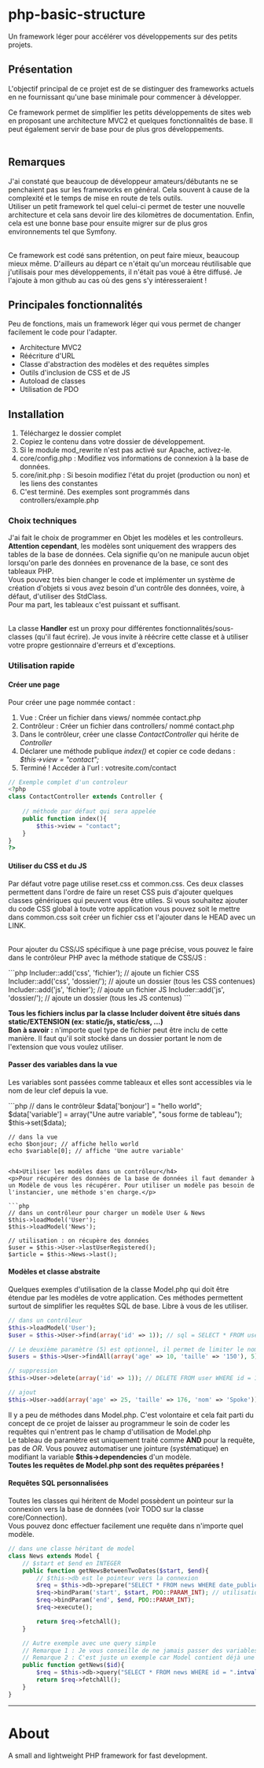 <h1>php-basic-structure</h1>
<p>
	Un framework léger pour accélérer vos développements sur des petits projets.
</p>


<h2>Présentation</h2>
<p>
L'objectif principal de ce projet est de se distinguer des frameworks actuels en ne fournissant qu'une base minimale pour
commencer à développer.<br />

Ce framework permet de simplifier les petits développements de sites web en proposant une architecture MVC2 et quelques fonctionnalités de base.
Il peut également servir de base pour de plus gros développements.<br />
<br />
</p>

<h2>Remarques</h2>
<p>J'ai constaté que beaucoup de développeur amateurs/débutants ne se penchaient pas sur les frameworks en général. Cela souvent à cause de la complexité et le temps de mise en route de tels outils.<br />
Utiliser un petit framework tel quel celui-ci permet de tester une nouvelle architecture et cela sans devoir lire des kilomètres de documentation. Enfin, cela est une bonne base pour ensuite migrer sur de plus gros environnements tel que Symfony.<br /><br />

Ce framework est codé sans prétention, on peut faire mieux, beaucoup mieux même. D'ailleurs au départ ce n'était qu'un morceau réutilisable que j'utilisais pour mes développements, il 
n'était pas voué à être diffusé. Je l'ajoute à mon github au cas où des gens s'y intéresseraient !</p>

<h2>Principales fonctionnalités</h2>
<p>Peu de fonctions, mais un framework léger qui vous permet de changer facilement le code pour l'adapter.</p>
<ul>
	<li>Architecture MVC2</li>
	<li>Réécriture d'URL</li>
	<li>Classe d'abstraction des modèles et des requêtes simples</li>
	<li>Outils d'inclusion de CSS et de JS</li>
	<li>Autoload de classes</li>
	<li>Utilisation de PDO</li>
</ul>

<h2>Installation</h2>
<ol>
	<li>Téléchargez le dossier complet</li>
	<li>Copiez le contenu dans votre dossier de développement.</li>
	<li>Si le module mod_rewrite n'est pas activé sur Apache, activez-le.</li>
	<li>core/config.php : Modifiez vos informations de connexion à la base de données.</li>
	<li>core/init.php : Si besoin modifiez l'état du projet (production ou non) et les liens des constantes</li>
	<li>C'est terminé. Des exemples sont programmés dans controllers/example.php</li>
</ol>

<h3>Choix techniques</h3>
<p>
J'ai fait le choix de programmer en Objet les modèles et les controlleurs.<br /><strong>Attention cependant</strong>, les modèles sont uniquement des wrappers des tables de la base de données.
Cela signifie qu'on ne manipule aucun objet lorsqu'on parle des données en provenance de la base, ce sont des tableaux PHP.<br /> 
Vous pouvez très bien changer le code et implémenter un système de création d'objets si vous avez besoin d'un contrôle des données, voire, à défaut, d'utiliser des StdClass.<br />
Pour ma part, les tableaux c'est puissant et suffisant.<br /><br />
</p>
<p>La classe <strong>Handler</strong> est un proxy pour différentes fonctionnalités/sous-classes (qu'il faut écrire). 
Je vous invite à réécrire cette classe et à utiliser votre propre gestionnaire d'erreurs et d'exceptions.</p>

<h3>Utilisation rapide</h3>
<h4>Créer une page</h4>
<p>
	Pour créer une page nommée contact :
	<ol>
		<li>Vue : Créer un fichier dans views/ nommée contact.php</li>
		<li>Contrôleur : Créer un fichier dans controllers/ nommé contact.php</li>
		<li>Dans le contrôleur, créer une classe <i>ContactController</i> qui hérite de <i>Controller</i></li>
		<li>Déclarer une méthode publique <i>index()</i> et copier ce code dedans : <i>$this->view = "contact";</i></li>
		<li>Terminé ! Accéder à l'url : votresite.com/contact</li>
	</ol>
</p>

```php
// Exemple complet d'un controleur
<?php
class ContactController extends Controller {
	
	// méthode par défaut qui sera appelée
	public function index(){
		$this->view = "contact";
	}
}
?>
```

<h4>Utiliser du CSS et du JS</h4>
<p>Par défaut votre page utilise reset.css et common.css. Ces deux classes permettent dans l'ordre de faire un reset CSS puis d'ajouter quelques classes génériques qui peuvent vous être utiles.
Si vous souhaitez ajouter du code CSS global à toute votre application vous pouvez soit le mettre dans common.css soit créer un fichier css et l'ajouter dans le HEAD avec un LINK.<br/><br />

Pour ajouter du CSS/JS spécifique à une page précise, vous pouvez le faire dans le contrôleur PHP avec la méthode statique de CSS/JS :<br />
</p>
```php
	Includer::add('css', 'fichier'); // ajoute un fichier CSS
	Includer::add('css', 'dossier/'); // ajoute un dossier (tous les CSS contenues)
	Includer::add('js', 'fichier'); // ajoute un fichier JS
	Includer::add('js', 'dossier/'); // ajoute un dossier (tous les JS contenus)
```

<strong>Tous les fichiers inclus par la classe Includer doivent être situés dans static/EXTENSION (ex: static/js, static/css, ...)</strong><br />
<strong>Bon à savoir :</strong> n'importe quel type de fichier peut être inclu de cette manière. Il faut qu'il soit stocké dans un dossier portant le nom de l'extension que vous voulez utiliser.<br />
</p>

<h4>Passer des variables dans la vue</h4>
<p>Les variables sont passées comme tableaux et elles sont accessibles via le nom de leur clef depuis la vue.</p>
```php
	// dans le contrôleur
	$data['bonjour'] = "hello world";
	$data['variable'] = array("Une autre variable", "sous forme de tableau");
	$this->set($data);
	
	// dans la vue
	echo $bonjour; // affiche hello world
	echo $variable[0]; // affiche 'Une autre variable'
```

<h4>Utiliser les modèles dans un contrôleur</h4>
<p>Pour récupérer des données de la base de données il faut demander à un Modèle de vous les récupérer. Pour utiliser un modèle pas besoin de l'instancier, une méthode s'en charge.</p>

```php
// dans un contrôleur pour charger un modèle User & News
$this->loadModel('User');
$this->loadModel('News');

// utilisation : on récupère des données
$user = $this->User->lastUserRegistered();
$article = $this->News->last();
```

<h4>Modèles et classe abstraite</h4>
<p>Quelques exemples d'utilisation de la classe Model.php qui doit être étendue par les modèles de votre application. Ces méthodes permettent surtout de simplifier les requêtes SQL de base. Libre à vous de les utiliser.</p>

```php
// dans un contrôleur
$this->loadModel('User');
$user = $this->User->find(array('id' => 1)); // sql = SELECT * FROM user WHERE id = 1 LIMIT 1

// Le deuxième paramètre (5) est optionnel, il permet de limiter le nombre de tuples
$users = $this->User->findAll(array('age' => 10, 'taille' => '150'), 5); // SELECT * FROM user WHERE age = 10 AND taille = 150 LIMIT 5

// suppression
$this->User->delete(array('id' => 1)); // DELETE FROM user WHERE id = 1

// ajout
$this->User->add(array('age' => 25, 'taille' => 176, 'nom' => 'Spoke')); // INSERT INTO user (age, taille, nom) VALUES (25, 176, 'Spoke')
```

<p>
Il y a peu de méthodes dans Model.php. C'est volontaire et cela fait parti du concept de ce projet de laisser au programmeur le soin de coder les 
requêtes qui n'entrent pas le champ d'utilisation de Model.php <br />
Le tableau de paramètre est uniquement traité comme <b>AND</b> pour la requête, pas de <i>OR</i>.
Vous pouvez automatiser une jointure (systématique) en modifiant la variable <b>$this->dependencies</b> d'un modèle. <br />
<strong>Toutes les requêtes de Model.php sont des requêtes préparées ! </strong>
</p>

<h4>Requêtes SQL personnalisées</h4>
<p>
	Toutes les classes qui héritent de Model possèdent un pointeur sur la connexion vers la base de données (voir TODO sur la classe core/Connection).<br />
	Vous pouvez donc effectuer facilement une requête dans n'importe quel modèle.
</p>

```php
// dans une classe héritant de model
class News extends Model {
	// $start et $end en INTEGER
	public function getNewsBetweenTwoDates($start, $end){
		// $this->db est le pointeur vers la connexion
		$req = $this->db->prepare("SELECT * FROM news WHERE date_publication BETWEEN :start AND :end");
		$req->bindParam('start', $start, PDO::PARAM_INT); // utilisation standard de PDO
		$req->bindParam('end', $end, PDO::PARAM_INT);
		$req->execute();

		return $req->fetchAll();
	}

	// Autre exemple avec une query simple 
	// Remarque 1 : Je vous conseille de ne jamais passer des variables dans les query simple mais d'utiliser les requêtes préparées pour le faire.
	// Remarque 2 : C'est juste un exemple car Model contient déjà une méthode pour ce genre de requête => $this->find(array('id' => $id))
	public function getNews($id){
		$req = $this->db->query("SELECT * FROM news WHERE id = ".intval($id));
		return $req->fetchAll();
	}
}
```

<hr></hr>
<h1>About</h1>
A small and lightweight PHP framework for fast development.
